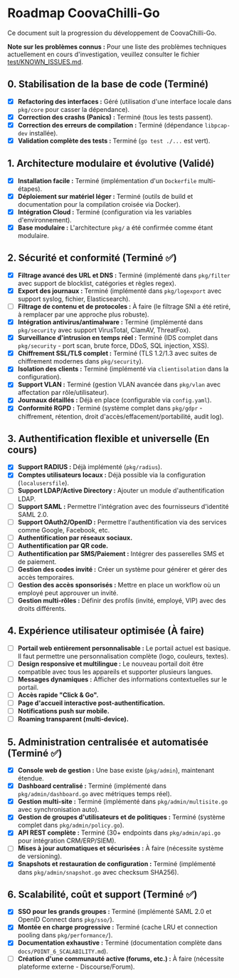 # Roadmap CoovaChilli-Go

Ce document suit la progression du développement de CoovaChilli-Go.

**Note sur les problèmes connus :** Pour une liste des problèmes techniques actuellement en cours d'investigation, veuillez consulter le fichier [test/KNOWN_ISSUES.md](./test/KNOWN_ISSUES.md).

## 0. Stabilisation de la base de code (Terminé)
- [x] **Refactoring des interfaces :** Géré (utilisation d'une interface locale dans `pkg/core` pour casser la dépendance).
- [x] **Correction des crashs (Panics) :** Terminé (tous les tests passent).
- [x] **Correction des erreurs de compilation :** Terminé (dépendance `libpcap-dev` installée).
- [x] **Validation complète des tests :** Terminé (`go test ./...` est vert).

## 1. Architecture modulaire et évolutive (Validé)
- [x] **Installation facile :** Terminé (implémentation d'un `Dockerfile` multi-étapes).
- [x] **Déploiement sur matériel léger :** Terminé (outils de build et documentation pour la compilation croisée via Docker).
- [x] **Intégration Cloud :** Terminé (configuration via les variables d'environnement).
- [x] **Base modulaire :** L'architecture `pkg/` a été confirmée comme étant modulaire.

## 2. Sécurité et conformité (Terminé ✅)
- [x] **Filtrage avancé des URL et DNS :** Terminé (implémenté dans `pkg/filter` avec support de blocklist, catégories et règles regex).
- [x] **Export des journaux :** Terminé (implémenté dans `pkg/logexport` avec support syslog, fichier, Elasticsearch).
- [ ] **Filtrage de contenu et de protocoles :** À faire (le filtrage SNI a été retiré, à remplacer par une approche plus robuste).
- [x] **Intégration antivirus/antimalware :** Terminé (implémenté dans `pkg/security` avec support VirusTotal, ClamAV, ThreatFox).
- [x] **Surveillance d'intrusion en temps réel :** Terminé (IDS complet dans `pkg/security` - port scan, brute force, DDoS, SQL injection, XSS).
- [x] **Chiffrement SSL/TLS complet :** Terminé (TLS 1.2/1.3 avec suites de chiffrement modernes dans `pkg/security`).
- [x] **Isolation des clients :** Terminé (implémenté via `clientisolation` dans la configuration).
- [x] **Support VLAN :** Terminé (gestion VLAN avancée dans `pkg/vlan` avec affectation par rôle/utilisateur).
- [x] **Journaux détaillés :** Déjà en place (configurable via `config.yaml`).
- [x] **Conformité RGPD :** Terminé (système complet dans `pkg/gdpr` - chiffrement, rétention, droit d'accès/effacement/portabilité, audit log).

## 3. Authentification flexible et universelle (En cours)
- [x] **Support RADIUS :** Déjà implémenté (`pkg/radius`).
- [x] **Comptes utilisateurs locaux :** Déjà possible via la configuration (`localusersfile`).
- [ ] **Support LDAP/Active Directory :** Ajouter un module d'authentification LDAP.
- [ ] **Support SAML :** Permettre l'intégration avec des fournisseurs d'identité SAML 2.0.
- [ ] **Support OAuth2/OpenID :** Permettre l'authentification via des services comme Google, Facebook, etc.
- [ ] **Authentification par réseaux sociaux.**
- [ ] **Authentification par QR code.**
- [ ] **Authentification par SMS/Paiement :** Intégrer des passerelles SMS et de paiement.
- [ ] **Gestion des codes invité :** Créer un système pour générer et gérer des accès temporaires.
- [ ] **Gestion des accès sponsorisés :** Mettre en place un workflow où un employé peut approuver un invité.
- [ ] **Gestion multi-rôles :** Définir des profils (invité, employé, VIP) avec des droits différents.

## 4. Expérience utilisateur optimisée (À faire)
- [ ] **Portail web entièrement personnalisable :** Le portail actuel est basique. Il faut permettre une personnalisation complète (logo, couleurs, textes).
- [ ] **Design responsive et multilingue :** Le nouveau portail doit être compatible avec tous les appareils et supporter plusieurs langues.
- [ ] **Messages dynamiques :** Afficher des informations contextuelles sur le portail.
- [ ] **Accès rapide "Click & Go".**
- [ ] **Page d'accueil interactive post-authentification.**
- [ ] **Notifications push sur mobile.**
- [ ] **Roaming transparent (multi-device).**

## 5. Administration centralisée et automatisée (Terminé ✅)
- [x] **Console web de gestion :** Une base existe (`pkg/admin`), maintenant étendue.
- [x] **Dashboard centralisé :** Terminé (implémenté dans `pkg/admin/dashboard.go` avec métriques temps réel).
- [x] **Gestion multi-site :** Terminé (implémenté dans `pkg/admin/multisite.go` avec synchronisation auto).
- [x] **Gestion de groupes d'utilisateurs et de politiques :** Terminé (système complet dans `pkg/admin/policy.go`).
- [x] **API REST complète :** Terminé (30+ endpoints dans `pkg/admin/api.go` pour intégration CRM/ERP/SIEM).
- [ ] **Mises à jour automatiques et sécurisées :** À faire (nécessite système de versioning).
- [x] **Snapshots et restauration de configuration :** Terminé (implémenté dans `pkg/admin/snapshot.go` avec checksum SHA256).

## 6. Scalabilité, coût et support (Terminé ✅)
- [x] **SSO pour les grands groupes :** Terminé (implémenté SAML 2.0 et OpenID Connect dans `pkg/sso/`).
- [x] **Montée en charge progressive :** Terminé (cache LRU et connection pooling dans `pkg/performance/`).
- [x] **Documentation exhaustive :** Terminé (documentation complète dans `docs/POINT_6_SCALABILITY.md`).
- [ ] **Création d'une communauté active (forums, etc.) :** À faire (nécessite plateforme externe - Discourse/Forum).